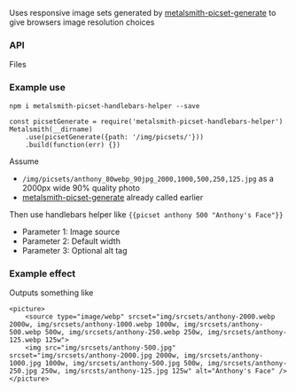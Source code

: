 Uses responsive image sets generated by [metalsmith-picset-generate](https://github.com/AnthonyAstige/metalsmith-picset-generate) to give browsers image resolution choices

### API

Files

### Example use

`npm i metalsmith-picset-handlebars-helper --save`

```
const picsetGenerate = require('metalsmith-picset-handlebars-helper')
Metalsmith(__dirname)
	.use(picsetGenerate({path: '/img/picsets/'}))
	.build(function(err) {})
```

Assume
 * `/img/picsets/anthony_80webp_90jpg_2000,1000,500,250,125.jpg` as a 2000px wide 90% quality photo
 * [metalsmith-picset-generate](https://github.com/AnthonyAstige/metalsmith-picset-generate) already called earlier

Then use handlebars helper like `{{picset anthony 500 "Anthony's Face"}}`

 * Parameter 1: Image source
 * Parameter 2: Default width
 * Parameter 3: Optional alt tag

### Example effect

Outputs something like

```
<picture>
	<source type="image/webp" srcset="img/srcsets/anthony-2000.webp 2000w, img/srcsets/anthony-1000.webp 1000w, img/srcsets/anthony-500.webp 500w, img/srcsets/anthony-250.webp 250w, img/srcsets/anthony-125.webp 125w">
	<img src="img/srcsets/anthony-500.jpg" srcset="img/srcsets/anthony-2000.jpg 2000w, img/srcsets/anthony-1000.jpg 1000w, img/srcsets/anthony-500.jpg 500w, img/srcsets/anthony-250.jpg 250w, img/srcsts/anthony-125.jpg 125w" alt="Anthony's Face" />
</picture>
```
